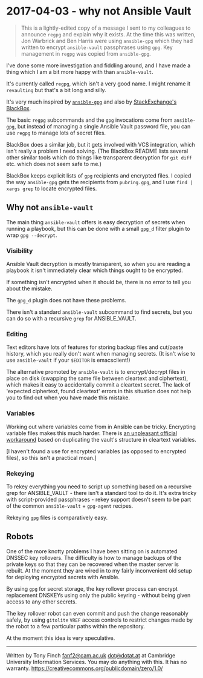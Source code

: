 2017-04-03 - why not Ansible Vault
==================================

> This is a lightly-edited copy of a message I sent to my colleagues
> to announce `regpg` and explain why it exists. At the time this was
> written, Jon Warbrick and Ben Harris were using `ansible-gpg` which
> they had written to encrypt `ansible-vault` passphrases using `gpg`.
> Key management in `regpg` was copied from `ansible-gpg`.

I've done some more investigation and fiddling around, and I have made a
thing which I am a bit more happy with than `ansible-vault`.

It's currently called `regpg`, which isn't a very good name. I might
rename it `revaulting` but that's a bit long and silly.

It's very much inspired by
[`ansible-gpg`](https://git.uis.cam.ac.uk/x/uis/u/jw35/ansible-gpg.git)
and also by
[StackExchange's BlackBox](https://github.com/StackExchange/blackbox).

The basic `regpg` subcommands and the `gpg` invocations come from
`ansible-gpg`, but instead of managing a single Ansible Vault password
file, you can use `regpg` to manage lots of secret files.

BlackBox does a similar job, but it gets involved with VCS integration,
which isn't really a problem I need solving. (The BlackBox README lists
several other similar tools which do things like transparent decryption
for `git diff` etc. which does not seem safe to me.)

BlackBox keeps explicit lists of `gpg` recipients and encrypted files. I
copied the way `ansible-gpg` gets the recipients from `pubring.gpg`, and I
use `find | xargs grep` to locate encrypted files.

## Why not `ansible-vault`

The main thing `ansible-vault` offers is easy decryption of secrets when
running a playbook, but this can be done with a small `gpg_d` filter
plugin to wrap `gpg --decrypt`.

### Visibility

Ansible Vault decryption is mostly transparent, so when you are
reading a playbook it isn't immediately clear which things ought to be
encrypted.

If something isn't encrypted when it should be, there is no error to tell
you about the mistake.

The `gpg_d` plugin does not have these problems.

There isn't a standard `ansible-vault` subcommand to find secrets, but you
can do so with a recursive `grep` for ANSIBLE_VAULT.

### Editing

Text editors have lots of features for storing backup files and cut/paste
history, which you really don't want when managing secrets. (It isn't wise
to use `ansible-vault` if your `$EDITOR` is emacsclient!)

The alternative promoted by `ansible-vault` is to encrypt/decrypt
files in place on disk (swapping the same file between cleartext and
ciphertext), which makes it easy to accidentally commit a cleartext
secret. The lack of 'expected ciphertext, found cleartext' errors in
this situation does not help you to find out when you have made this
mistake.

### Variables

Working out where variables come from in Ansible can be tricky. Encrypting
variable files makes this much harder. There is
[an unpleasant official workaround](http://docs.ansible.com/ansible/playbooks_best_practices.html#best-practices-for-variables-and-vaults)
based on duplicating the vault's structure in cleartext variables.

[I haven't found a use for encrypted variables (as opposed to encrypted
files), so this isn't a practical moan.]

### Rekeying

To rekey everything you need to script up something based on a recursive
grep for ANSIBLE_VAULT - there isn't a standard tool to do it. It's extra
tricky with script-provided passphrases - rekey support doesn't seem to be
part of the common `ansible-vault` + `gpg-agent` recipes.

Rekeying `gpg` files is comparatively easy.

## Robots

One of the more knotty problems I have been sitting on is automated
DNSSEC key rollovers. The difficulty is how to manage backups of the
private keys so that they can be recovered when the master server is
rebuilt. At the moment they are wired in to my fairly inconvenient old
setup for deploying encrypted secrets with Ansible.

By using `gpg` for secret storage, the key rollover process can encrypt
replacement DNSKEYs using only the public keyring - without being given
access to any other secrets.

The key rollover robot can even commit and push the change reasonably
safely, by using `gitolite` `VREF` access controls to restrict changes
made by the robot to a few particular paths within the repository.

At the moment this idea is very speculative.


---------------------------------------------------------------------------

Written by Tony Finch <fanf2@cam.ac.uk> <dot@dotat.at>
at Cambridge University Information Services.
You may do anything with this. It has no warranty.
<https://creativecommons.org/publicdomain/zero/1.0/>

